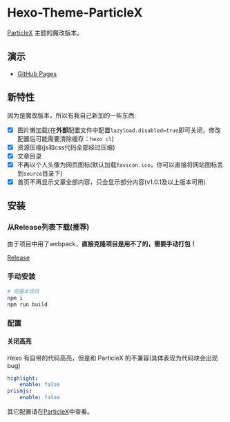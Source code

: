 # Hexo-Theme-ParticleX

[ParticleX](https://github.com/argvchs/hexo-theme-particlex) 主题的魔改版本。

## 演示

-   [GitHub Pages](https://iceofsummer.github.io/)

## 新特性

因为是魔改版本，所以有我自己新加的一些东西:

- [x] 图片懒加载(在**外部**配置文件中配置`lazyload.disabled=true`即可关闭，修改配置后可能需要清除缓存：`hexo cl`)
- [x] 资源压缩(js和css代码全部经过压缩)
- [x] 文章目录
- [x] 不再以个人头像为网页图标(默认加载`favicon.ico`，你可以直接将网站图标丢到`source`目录下)
- [x] 首页不再显示文章全部内容，只会显示部分内容(v1.0.1及以上版本可用)

## 安装

### 从Release列表下载(推荐)

由于项目中用了webpack，**直接克隆项目是用不了的，需要手动打包！**

[Release](https://github.com/argvchs/hexo-theme-particlex/releases)

### 手动安装
```bash
# 克隆本项目
npm i
npm run build
```

### 配置
#### 关闭高亮 
Hexo 有自带的代码高亮，但是和 ParticleX 的不兼容(具体表现为代码块会出现bug)

```yaml
highlight:
    enable: false
prismjs:
    enable: false
```

其它配置请在[ParticleX](https://github.com/argvchs/hexo-theme-particlex)中查看。

